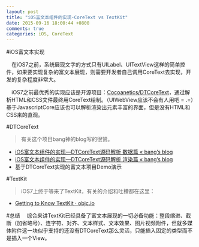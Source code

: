```yaml
---
layout: post
title: "iOS富文本组件的实现-CoreText vs TextKit"
date: 2015-09-16 18:00:44 +0800
comments: true
categories: iOS, CoreText
---
```


#iOS富文本实现

&emsp;在iOS7之前，系统展现文字的方式只有UILabel、UITextView这样的简单控件，如果要实现复杂的富文本展现，则需要开发者自己调用CoreText去实现，开发的复杂程度非常大。

&emsp;iOS7之前最优秀的实现应该是开源项目：[Cocoanetics/DTCoreText](https://github.com/Cocoanetics/DTCoreText)，通过解析HTML和CSS文件最终用CoreText绘制。（UIWebView应该不会有人用吧 = .=）基于JavascriptCore应该也可以解析渲染出元素丰富的界面，但是没有HTML和CSS来的直观。

#DTCoreText
>有关这个项目bang神的blog写的很赞。

* [iOS富文本组件的实现—DTCoreText源码解析 数据篇 « bang’s blog](http://blog.cnbang.net/tech/2630/)
* [iOS富文本组件的实现—DTCoreText源码解析 渲染篇 « bang’s blog](http://blog.cnbang.net/tech/2729/) 
* 基于DTCoreText实现的富文本项目Demo演示

#TextKit
>iOS7上终于等来了TextKit，有关的介绍和吐槽都在这里：

* [Getting to Know TextKit · objc.io](https://www.objc.io/issues/5-ios7/getting-to-know-textkit/)

#总结
&emsp;综合来讲TextKit已经具备了富文本展现的一切必备功能：整段缩进、截断（加省略号）、连字符、对齐、文本样式、文本效果、图片视频附件，但就多媒体附件这一块似乎支持的还没有DTCoreText那么灵活，只能插入固定的类型而不是插入一个View。


